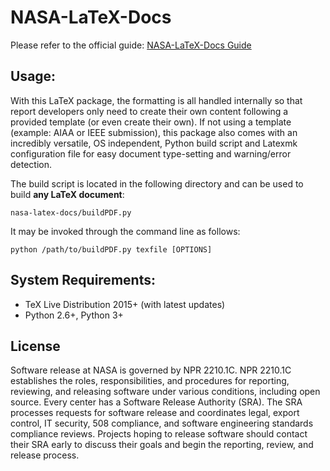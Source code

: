 NASA-LaTeX-Docs
================

Please refer to the official guide: [NASA-LaTeX-Docs Guide](https://nasa.github.io/nasa-latex-docs/build/html)

Usage:
-------

With this LaTeX package, the formatting is all handled internally so that report developers only need to create their own content following a provided template (or even create their own). If not using a template (example: AIAA or IEEE submission), this package also comes with an incredibly versatile, OS independent, Python build script and Latexmk configuration file for easy document type-setting and warning/error detection. 

The build script is located in the following directory and can be used to build **any LaTeX document**:

    nasa-latex-docs/buildPDF.py

It may be invoked through the command line as follows:

    python /path/to/buildPDF.py texfile [OPTIONS]

System Requirements:
-------

- TeX Live Distribution 2015+ (with latest updates)
- Python 2.6+, Python 3+

License
-------

Software release at NASA is governed by NPR 2210.1C. NPR 2210.1C establishes the roles, responsibilities, and procedures for reporting, reviewing, and releasing software under various conditions, including open source. Every center has a Software Release Authority (SRA). The SRA processes requests for software release and coordinates legal, export control, IT security, 508 compliance, and software engineering standards compliance reviews. Projects hoping to release software should contact their SRA early to discuss their goals and begin the reporting, review, and release process.
